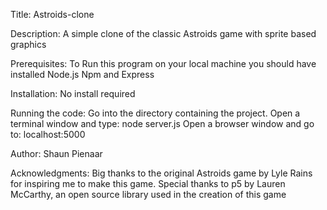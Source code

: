 Title:
Astroids-clone

Description:
A simple clone of the classic Astroids game with sprite based graphics

Prerequisites:
To Run this program on your local machine you should have installed Node.js Npm and Express

Installation:
No install required

Running the code:
Go into the directory containing the project.
Open a terminal window and type: node server.js
Open a browser window and go to: localhost:5000

Author:
Shaun Pienaar

Acknowledgments:
Big thanks to the original Astroids game by Lyle Rains for inspiring me to make this game.
Special thanks to p5 by Lauren McCarthy, an open source library used in the creation of this game